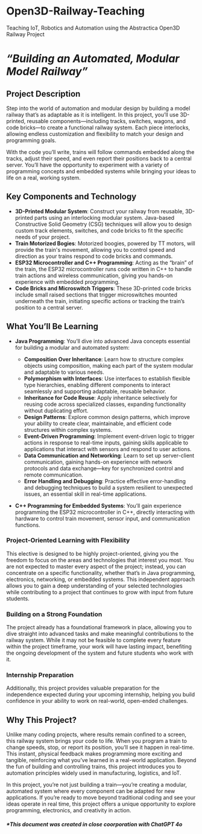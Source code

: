 # Open3D-Railway-Teaching
Teaching IoT, Robotics and Automation using the Abstractica Open3D Railway Project

# *“Building an Automated, Modular Model Railway”*

## Project Description
Step into the world of automation and modular design by building a model railway that’s as adaptable as it is intelligent. In this project, you’ll use 3D-printed, reusable components—including tracks, switches, wagons, and code bricks—to create a functional railway system. Each piece interlocks, allowing endless customization and flexibility to match your design and programming goals.

With the code you’ll write, trains will follow commands embedded along the tracks, adjust their speed, and even report their positions back to a central server. You’ll have the opportunity to experiment with a variety of programming concepts and embedded systems while bringing your ideas to life on a real, working system.

## Key Components and Technology
- **3D-Printed Modular System**: Construct your railway from reusable, 3D-printed parts using an interlocking modular system. Java-based Constructive Solid Geometry (CSG) techniques will allow you to design custom track elements, switches, and code bricks to fit the specific needs of your project.
- **Train Motorized Bogies**: Motorized boogies, powered by TT motors, will provide the train's movement, allowing you to control speed and direction as your trains respond to code bricks and commands.
- **ESP32 Microcontroller and C++ Programming**: Acting as the “brain” of the train, the ESP32 microcontroller runs code written in C++ to handle train actions and wireless communication, giving you hands-on experience with embedded programming.
- **Code Bricks and Microswitch Triggers**: These 3D-printed code bricks include small raised sections that trigger microswitches mounted underneath the train, initiating specific actions or tracking the train’s position to a central server.

## What You’ll Be Learning
- **Java Programming**: You’ll dive into advanced Java concepts essential for building a modular and automated system:
  - **Composition Over Inheritance**: Learn how to structure complex objects using composition, making each part of the system modular and adaptable to various needs.
  - **Polymorphism with Interfaces**: Use interfaces to establish flexible type hierarchies, enabling different components to interact seamlessly and supporting adaptable, reusable behavior.
  - **Inheritance for Code Reuse**: Apply inheritance selectively for reusing code across specialized classes, expanding functionality without duplicating effort.
  - **Design Patterns**: Explore common design patterns, which improve your ability to create clear, maintainable, and efficient code structures within complex systems.
  - **Event-Driven Programming**: Implement event-driven logic to trigger actions in response to real-time inputs, gaining skills applicable to applications that interact with sensors and respond to user actions.
  - **Data Communication and Networking**: Learn to set up server-client communication, gaining hands-on experience with network protocols and data exchange—key for synchronized control and remote communication.
  - **Error Handling and Debugging**: Practice effective error-handling and debugging techniques to build a system resilient to unexpected issues, an essential skill in real-time applications.

- **C++ Programming for Embedded Systems**: You’ll gain experience programming the ESP32 microcontroller in C++, directly interacting with hardware to control train movement, sensor input, and communication functions.

### Project-Oriented Learning with Flexibility
This elective is designed to be highly project-oriented, giving you the freedom to focus on the areas and technologies that interest you most. You are not expected to master every aspect of the project; instead, you can concentrate on a specific functionality, whether that’s in Java programming, electronics, networking, or embedded systems. This independent approach allows you to gain a deep understanding of your selected technologies while contributing to a project that continues to grow with input from future students.

### Building on a Strong Foundation
The project already has a foundational framework in place, allowing you to dive straight into advanced tasks and make meaningful contributions to the railway system. While it may not be feasible to complete every feature within the project timeframe, your work will have lasting impact, benefiting the ongoing development of the system and future students who work with it.

### Internship Preparation
Additionally, this project provides valuable preparation for the independence expected during your upcoming internship, helping you build confidence in your ability to work on real-world, open-ended challenges.

## Why This Project?
Unlike many coding projects, where results remain confined to a screen, this railway system brings your code to life. When you program a train to change speeds, stop, or report its position, you’ll see it happen in real-time. This instant, physical feedback makes programming more exciting and tangible, reinforcing what you’ve learned in a real-world application. Beyond the fun of building and controlling trains, this project introduces you to automation principles widely used in manufacturing, logistics, and IoT.

In this project, you’re not just building a train—you’re creating a modular, automated system where every component can be adapted for new applications. If you’re ready to move beyond traditional coding and see your ideas operate in real time, this project offers a unique opportunity to explore programming, electronics, and creativity in action.

##### *This document was created in close coorporation with ChatGPT 4o
